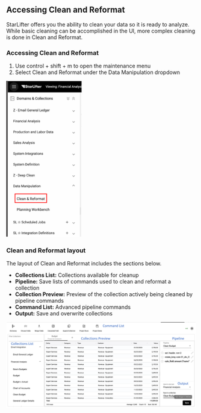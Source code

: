 ## Accessing Clean and Reformat
StarLifter offers you the ability to clean your data so it is ready to analyze. While basic cleaning can be accomplished in the UI, more complex cleaning is done in Clean and Reformat.

### Accessing Clean and Reformat
1. Use control + shift + m to open the maintenance menu
2. Select Clean and Reformat under the Data Manipulation dropdown

<img src="../assets/access_clean_and_reformat_matt.png"  style="width:200px" class="border"></img>


### Clean and Reformat layout
The layout of Clean and Reformat includes the sections below.

* **Collections List:** Collections available for cleanup
* **Pipeline:** Save lists of commands used to clean and reformat a collection
* **Collection Preview:** Preview of the collection actively being cleaned by pipeline commands
* **Command List:** Advanced pipeline commands
* **Output:** Save and overwrite collections

<img src="../assets/pipeline_layout_matt.png"  style="width:800px" class="border"></img>
